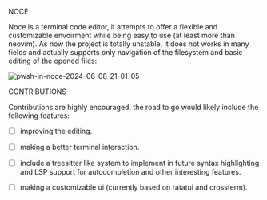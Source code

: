 NOCE

Noce is a terminal code editor, it attempts to offer a flexible and customizable envoirment while being easy to use (at least more than neovim).
As now the project is totally unstable, it does not works in many fields and actually supports only navigation of the filesystem and basic editing of the opened files:

![pwsh-in-noce-2024-06-08-21-01-05](https://github.com/nunzioono/noce/assets/36959525/83772c72-c4bd-431f-a1cd-06fa2f9bf8ed)

CONTRIBUTIONS


Contributions are highly encouraged, the road to go would likely include the following features:

- [ ] improving the editing.
- [ ] making a better terminal interaction.
- [ ] include a treesitter like system to implement in future syntax highlighting and LSP support for autocompletion and other interesting features.
- [ ] making a customizable ui (currently based on ratatui and crossterm).

